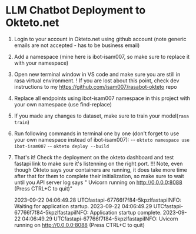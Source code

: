 # LLM Chatbot Deployment to Okteto.net
1. Login to your account in Okteto.net using github account (note generic emails are not accepted - has to be business email)
2. Add a namespace (mine here is ibot-isam007, so make sure to replace it with your namespace)
3. Open new terminal window in VS code and make sure you are still in rasa virtual environment. 
   ! If you are lost about this point, check dev instructions to my https://github.com/isam007/rasabot-okteto repo
4. Replace all endpoints using ibot-isam007 namespace in this project with your own namespace (use find-replace)
5. If you made any changes to dataset, make sure to train your model(`rasa train`)
6. Run following commands in terminal one by one (don't forget to use your own namespace instead of ibot-isam007):
   -- `okteto namespace use ibot-isam007`
   -- `okteto deploy --build`
7. That's it! Check the deployment on the okteto dashboard and test fastapi link to make sure it's listenning on the right port. 
   !!! Note, even though Okteto says your containers are running, it does take more time after that for them to complete their initialization, 
       so make sure to wait until you API server log says " Uvicorn running on http://0.0.0.0:8088 (Press CTRL+C to quit)" 

      2023-09-22 04:06:49.28 UTCfastapi-67766f7f84-5kpzlfastapiINFO: Waiting for application startup.
      2023-09-22 04:06:49.29 UTCfastapi-67766f7f84-5kpzlfastapiINFO: Application startup complete.
      2023-09-22 04:06:49.29 UTCfastapi-67766f7f84-5kpzlfastapiINFO: Uvicorn running on http://0.0.0.0:8088 (Press CTRL+C to quit)
